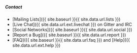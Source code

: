 ##### Contact

* <i></i> [Mailing Lists]({{ site.baseurl }}{{ site.data.url.lists }})
* <i></i> [Live Chat]({{ site.data.url.ext.livechat }}) on
  Gitter and IRC
* <i></i> [Social Networks]({{ site.baseurl }}{{ site.data.url.social }})
* <i class="fa-warning"></i> [Report a Bug]({{ site.baseurl }}{{ site.data.url.report }})
* <i class="fa-question"></i> [FAQ]({{ site.baseurl }}{{ site.data.url.faq }})
  and [Help]({{ site.data.url.ext.help }})
